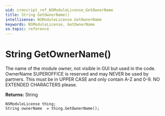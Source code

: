```yaml
---
uid: crmscript_ref_NSModuleLicense_GetOwnerName
title: String GetOwnerName()
intellisense: NSModuleLicense.GetOwnerName
keywords: NSModuleLicense, GetOwnerName
so.topic: reference
---
```


# String GetOwnerName()

The name of the module owner, not visible in GUI but used in the code. OwnerName SUPEROFFICE is reserved and may NEVER be used by partners. This must be in UPPER CASE and only contain A-Z and 0-9. NO EXTENDED CHARACTERS please.

**Returns:** String

```crmscript
NSModuleLicense thing;
String ownerName  = thing.GetOwnerName();
```

